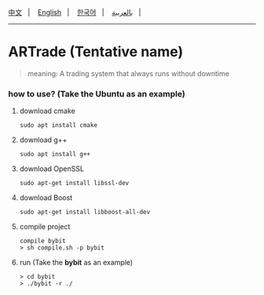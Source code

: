 [中文](./language/Chinese.md)&nbsp;&nbsp;&nbsp;|&nbsp;&nbsp;&nbsp;
[English](./README.md)&nbsp;&nbsp;&nbsp;|&nbsp;&nbsp;&nbsp;
[한국어](./language/Korean.md)&nbsp;&nbsp;&nbsp;|&nbsp;&nbsp;&nbsp;
[بالعربية](./language/Arabic.md)&nbsp;&nbsp;&nbsp;|&nbsp;&nbsp;&nbsp;

<hr/>

# ARTrade (Tentative name)
> meaning: A trading system that always runs without downtime

### how to use? (Take the **Ubuntu** as an example)
1. download cmake
    ``` shell
    sudo apt install cmake
    ```
2. download g++
    ```shell
    sudo apt install g++
    ```
3. download OpenSSL
    ```shell
    sudo apt-get install libssl-dev
    ```
4. download Boost
    ```shell
    sudo apt-get install libboost-all-dev
    ```
5. compile project
    ``` shell
    compile bybit
    > sh compile.sh -p bybit
    ```
6. run (Take the **bybit** as an example)
    ```shell
    > cd bybit
    > ./bybit -r ./
    ```